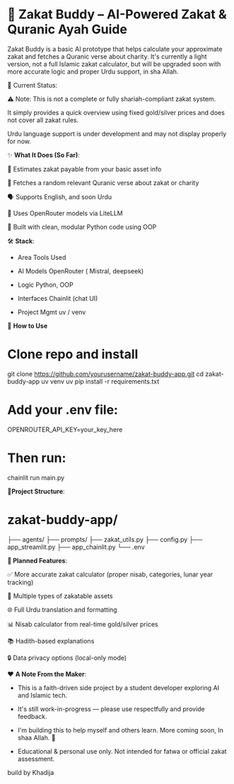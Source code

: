 # 🕌 **Zakat Buddy – AI-Powered Zakat & Quranic Ayah Guide**



Zakat Buddy is a basic AI prototype that helps calculate your approximate zakat and fetches a Quranic verse about charity. It's currently a light version, not a full Islamic zakat calculator, but will be upgraded soon with more accurate logic and proper Urdu support, in sha Allah.



📌 Current Status:

⚠️ Note: This is not a complete or fully shariah-compliant zakat system.

It simply provides a quick overview using fixed gold/silver prices and does not cover all zakat rules.

Urdu language support is under development and may not display properly for now.




✨ **What It Does (So Far)**:

🧮 Estimates zakat payable from your basic asset info

📖 Fetches a random relevant Quranic verse about zakat or charity

🗣️ Supports English, and soon Urdu

🤖 Uses OpenRouter models via LiteLLM

🧱 Built with clean, modular Python code using OOP


🛠️ **Stack**:

- Area	Tools Used

- AI Models	OpenRouter ( Mistral, deepseek)

- Logic	Python, OOP
- Interfaces Chainlit (chat UI)
- Project Mgmt	uv / venv

🚀 **How to Use**

# Clone repo and install
git clone https://github.com/yourusername/zakat-buddy-app.git
cd zakat-buddy-app
uv venv
uv pip install -r requirements.txt


# Add your .env file:

OPENROUTER_API_KEY=your_key_here


# Then run:
chainlit run main.py



**📂Project Structure**:
# zakat-buddy-app/
├── agents/
├── prompts/
├── zakat_utils.py
├── config.py
├── app_streamlit.py
├── app_chainlit.py
└── .env


**📅 Planned Features**:


✅ More accurate zakat calculator (proper nisab, categories, lunar year tracking)

🧾 Multiple types of zakatable assets

🌐 Full Urdu translation and formatting

📊 Nisab calculator from real-time gold/silver prices

📚 Hadith-based explanations

🔒 Data privacy options (local-only mode)




❤️ **A Note From the Maker**:

- This is a faith-driven side project by a student developer exploring AI and Islamic tech.

- It's still work-in-progress — please use respectfully and provide feedback.

- I'm building this to help myself and others learn. More coming soon, In shaa Allah. 🌙

- Educational & personal use only. Not intended for fatwa or official zakat assessment.


build by Khadija 








